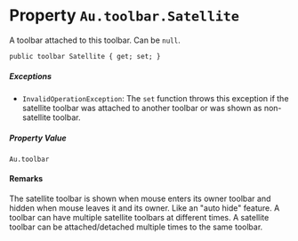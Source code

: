 # Property `Au.toolbar.Satellite`

A toolbar attached to this toolbar. Can be `null`.

```
public toolbar Satellite { get; set; }
```

##### Exceptions

- `InvalidOperationException`:
    The `set` function throws this exception if the satellite toolbar was attached to another toolbar or was shown as non-satellite toolbar.

##### Property Value

`Au.toolbar`

#### Remarks

The satellite toolbar is shown when mouse enters its owner toolbar and hidden when mouse leaves it and its owner. Like an "auto hide" feature. A toolbar can have multiple satellite toolbars at different times. A satellite toolbar can be attached/detached multiple times to the same toolbar.